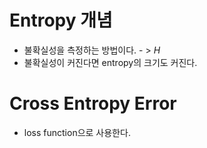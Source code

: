 # Entropy 개념
* 불확실성을 측정하는 방법이다. - > $H$
* 불확실성이 커진다면 entropy의 크기도 커진다.
# Cross Entropy Error
* loss function으로 사용한다.</br>
<math>
$$E = \sum_{k} t_k \log{y_k}, (t_k는 label, y_k는 신경망의 output)$$
